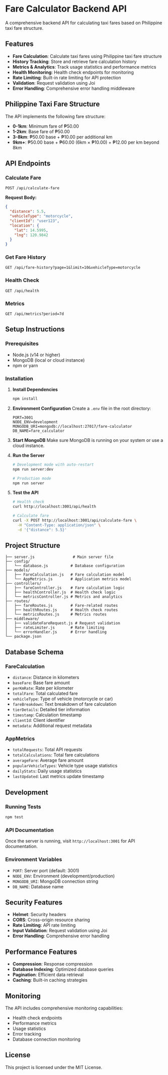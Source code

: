 # Fare Calculator Backend API

A comprehensive backend API for calculating taxi fares based on Philippine taxi fare structure.

## Features

- **Fare Calculation**: Calculate taxi fares using Philippine taxi fare structure
- **History Tracking**: Store and retrieve fare calculation history
- **Metrics & Analytics**: Track usage statistics and performance metrics
- **Health Monitoring**: Health check endpoints for monitoring
- **Rate Limiting**: Built-in rate limiting for API protection
- **Validation**: Request validation using Joi
- **Error Handling**: Comprehensive error handling middleware

## Philippine Taxi Fare Structure

The API implements the following fare structure:
- **0-1km**: Minimum fare of ₱50.00
- **1-2km**: Base fare of ₱50.00
- **3-8km**: ₱50.00 base + ₱10.00 per additional km
- **9km+**: ₱50.00 base + ₱60.00 (6km × ₱10.00) + ₱12.00 per km beyond 8km

## API Endpoints

### Calculate Fare
```
POST /api/calculate-fare
```
**Request Body:**
```json
{
  "distance": 5.5,
  "vehicleType": "motorcycle",
  "clientId": "user123",
  "location": {
    "lat": 14.5995,
    "lng": 120.9842
  }
}
```

### Get Fare History
```
GET /api/fare-history?page=1&limit=10&vehicleType=motorcycle
```

### Health Check
```
GET /api/health
```

### Metrics
```
GET /api/metrics?period=7d
```

## Setup Instructions

### Prerequisites
- Node.js (v14 or higher)
- MongoDB (local or cloud instance)
- npm or yarn

### Installation

1. **Install Dependencies**
   ```bash
   npm install
   ```

2. **Environment Configuration**
   Create a `.env` file in the root directory:
   ```env
   PORT=3001
   NODE_ENV=development
   MONGODB_URI=mongodb://localhost:27017/fare-calculator
   DB_NAME=fare_calculator
   ```

3. **Start MongoDB**
   Make sure MongoDB is running on your system or use a cloud instance.

4. **Run the Server**
   ```bash
   # Development mode with auto-restart
   npm run server:dev
   
   # Production mode
   npm run server
   ```

5. **Test the API**
   ```bash
   # Health check
   curl http://localhost:3001/api/health
   
   # Calculate fare
   curl -X POST http://localhost:3001/api/calculate-fare \
     -H "Content-Type: application/json" \
     -d '{"distance": 5.5}'
   ```

## Project Structure

```
├── server.js                 # Main server file
├── config/
│   └── database.js          # Database configuration
├── models/
│   ├── FareCalculation.js   # Fare calculation model
│   └── AppMetrics.js        # Application metrics model
├── controllers/
│   ├── fareController.js    # Fare calculation logic
│   ├── healthController.js  # Health check logic
│   └── metricsController.js # Metrics and analytics
├── routes/
│   ├── fareRoutes.js        # Fare-related routes
│   ├── healthRoutes.js      # Health check routes
│   └── metricsRoutes.js     # Metrics routes
├── middleware/
│   ├── validateFareRequest.js # Request validation
│   ├── rateLimiter.js       # Rate limiting
│   └── errorHandler.js      # Error handling
└── package.json
```

## Database Schema

### FareCalculation
- `distance`: Distance in kilometers
- `baseFare`: Base fare amount
- `perKmRate`: Rate per kilometer
- `totalFare`: Total calculated fare
- `vehicleType`: Type of vehicle (motorcycle or car)
- `fareBreakdown`: Text breakdown of fare calculation
- `tierDetails`: Detailed tier information
- `timestamp`: Calculation timestamp
- `clientId`: Client identifier
- `metadata`: Additional request metadata

### AppMetrics
- `totalRequests`: Total API requests
- `totalCalculations`: Total fare calculations
- `averageFare`: Average fare amount
- `popularVehicleTypes`: Vehicle type usage statistics
- `dailyStats`: Daily usage statistics
- `lastUpdated`: Last metrics update timestamp

## Development

### Running Tests
```bash
npm test
```

### API Documentation
Once the server is running, visit `http://localhost:3001` for API documentation.

### Environment Variables
- `PORT`: Server port (default: 3001)
- `NODE_ENV`: Environment (development/production)
- `MONGODB_URI`: MongoDB connection string
- `DB_NAME`: Database name

## Security Features

- **Helmet**: Security headers
- **CORS**: Cross-origin resource sharing
- **Rate Limiting**: API rate limiting
- **Input Validation**: Request validation using Joi
- **Error Handling**: Comprehensive error handling

## Performance Features

- **Compression**: Response compression
- **Database Indexing**: Optimized database queries
- **Pagination**: Efficient data retrieval
- **Caching**: Built-in caching strategies

## Monitoring

The API includes comprehensive monitoring capabilities:
- Health check endpoints
- Performance metrics
- Usage statistics
- Error tracking
- Database connection monitoring

## License

This project is licensed under the MIT License.
